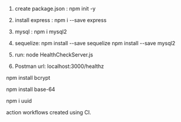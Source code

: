 
1. create package.json :
npm init -y

2. install express :
 npm i --save express

3. mysql : 
npm i mysql2

4. sequelize:
npm install --save sequelize
npm install --save mysql2

5. run:
node HealthCheckServer.js

6. Postman url:
localhost:3000/healthz

npm install bcrypt

npm install base-64

npm i uuid

action workflows created using CI. 